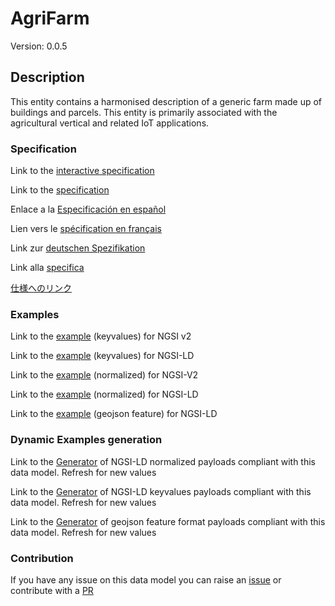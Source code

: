 # AgriFarm
Version: 0.0.5

## Description 

This entity contains a harmonised description of a generic farm made up of buildings and parcels. This entity is primarily associated with the agricultural vertical and related IoT applications.
### Specification

Link to the [interactive specification](https://swagger.lab.fiware.org/?url=https://smart-data-models.github.io/dataModel.Agrifood/AgriFarm/swagger.yaml)

Link to the [specification](https://github.com/smart-data-models/dataModel.Agrifood/blob/master/AgriFarm/doc/spec.md)

Enlace a la [Especificación en español](https://github.com/smart-data-models/dataModel.Agrifood/blob/master/AgriFarm/doc/spec_ES.md)

Lien vers le [spécification en français](https://github.com/smart-data-models/dataModel.Agrifood/blob/master/AgriFarm/doc/spec_FR.md)

Link zur [deutschen Spezifikation](https://github.com/smart-data-models/dataModel.Agrifood/blob/master/AgriFarm/doc/spec_DE.md)

Link alla [specifica](https://github.com/smart-data-models/dataModel.Agrifood/blob/master/AgriFarm/doc/spec_IT.md)

[仕様へのリンク](https://github.com/smart-data-models/dataModel.Agrifood/blob/master/AgriFarm/doc/spec_JA.md)
### Examples

Link to the [example](https://smart-data-models.github.io/dataModel.Agrifood/AgriFarm/examples/example.json) (keyvalues) for NGSI v2

Link to the [example](https://smart-data-models.github.io/dataModel.Agrifood/AgriFarm/examples/example.jsonld) (keyvalues) for NGSI-LD

Link to the [example](https://smart-data-models.github.io/dataModel.Agrifood/AgriFarm/examples/example-normalized.json) (normalized) for NGSI-V2

Link to the [example](https://smart-data-models.github.io/dataModel.Agrifood/AgriFarm/examples/example-normalized.jsonld) (normalized) for NGSI-LD

Link to the [example](https://smart-data-models.github.io/dataModel.Agrifood/AgriFarm/examples/example-geojsonfeature.json) (geojson feature) for NGSI-LD
### Dynamic Examples generation

Link to the [Generator](https://smartdatamodels.org/extra/ngsi-ld_generator.php?schemaUrl=https://raw.githubusercontent.com/smart-data-models/dataModel.Agrifood/master/AgriFarm/schema.json&email=info@smartdatamodels.org) of NGSI-LD normalized payloads compliant with this data model. Refresh for new values

Link to the [Generator](https://smartdatamodels.org/extra/ngsi-ld_generator_keyvalues.php?schemaUrl=https://raw.githubusercontent.com/smart-data-models/dataModel.Agrifood/master/AgriFarm/schema.json&email=info@smartdatamodels.org) of NGSI-LD keyvalues payloads compliant with this data model. Refresh for new values

Link to the [Generator](https://smartdatamodels.org/extra/geojson_features_generator.php?schemaUrl=https://raw.githubusercontent.com/smart-data-models/dataModel.Agrifood/master/AgriFarm/schema.json&email=info@smartdatamodels.org) of geojson feature format payloads compliant with this data model. Refresh for new values
### Contribution

 If you have any issue on this data model you can raise an [issue](https://github.com/smart-data-models/dataModel.Agrifood/issues)  or contribute with a [PR](https://github.com/smart-data-models/dataModel.Agrifood/pulls)